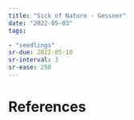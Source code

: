 ```yaml
---
title: "Sick of Nature - Gessner"
date: "2022-05-03"
tags:

- "seedlings"
sr-due: 2022-05-10
sr-interval: 3
sr-ease: 250
---
```




# References
